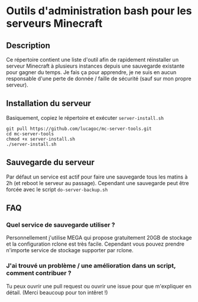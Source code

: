 # Outils d'administration bash pour les serveurs Minecraft

## Description
Ce répertoire contient une liste d'outil afin de rapidement réinstaller un serveur Minecraft à plusieurs instances depuis une sauvegarde existante pour gagner du temps.
Je fais ça pour apprendre, je ne suis en aucun responsable d'une perte de donnée / faille de sécurité (sauf sur mon propre serveur).

## Installation du serveur
Basiquement, copiez le répertoire et exécuter `server-install.sh`
```
git pull https://github.com/lucagoc/mc-server-tools.git
cd mc-server-tools
chmod +x server-install.sh
./server-install.sh
```

## Sauvegarde du serveur
Par défaut un service est actif pour faire une sauvegarde tous les matins à 2h (et reboot le serveur au passage).
Cependant une sauvegarde peut être forcée avec le script `do-server-backup.sh`

## FAQ
### Quel service de sauvegarde utiliser ?
Personnellement j'utilise MEGA qui propose gratuitement 20GB de stockage et la configuration rclone est très facile.
Cependant vous pouvez prendre n'importe service de stockage supporter par rclone.

### J'ai trouvé un problème / une amélioration dans un script, comment contribuer ?
Tu peux ouvrir une pull request ou ouvrir une issue pour que m'expliquer en détail. (Merci beaucoup pour ton intêret !)
